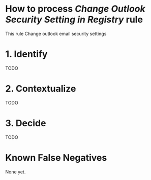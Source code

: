 # How to process *Change Outlook Security Setting in Registry* rule
This rule Change outlook email security settings

# 1. Identify
TODO

# 2. Contextualize
TODO

# 3. Decide
TODO

# Known False Negatives
None yet.
